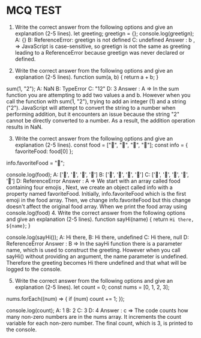 # MCQ TEST

1. Write the correct answer from the following options and give an explanation (2-5 lines).
let greeting;
greetign = {};
console.log(greetign);
A: {}
B: ReferenceError: greetign is not defined
C: undefined
Answer : b , => JavaScript is case-sensitive, so greetign is not the same as greeting leading to a ReferenceError because greetign was never declared or defined.

2. Write the correct answer from the following options and give an explanation (2-5 lines).
function sum(a, b) {
  return a + b;
}

sum(1, "2");
A: NaN
B: TypeError
C: "12"
D: 3
Answer : A => In the sum function you are attempting to add two values a and b. However when you call the function with sum(1, "2"), trying to add an integer (1) and a string ("2"). 
JavaScript will attempt to convert the string to a number when performing addition, but it encounters an issue because the string "2" cannot be directly converted to a number.
As a result, the addition operation results in NaN.

3. Write the correct answer from the following options and give an explanation (2-5 lines).
const food = ["🍕", "🍫", "🥑", "🍔"];
const info = { favoriteFood: food[0] };

info.favoriteFood = "🍝";

console.log(food);
A: ['🍕', '🍫', '🥑', '🍔']
B: ['🍝', '🍫', '🥑', '🍔']
C: ['🍝', '🍕', '🍫', '🥑', '🍔']
D: ReferenceError
Answer : A => We start with an array called food containing four emojis , Next, we create an object called info with a property named favoriteFood. Initially, info.favoriteFood which is the first emoji in the food array.
Then, we change info.favoriteFood but this change doesn't affect the original food array. When we print the food array using console.log(food)
4. Write the correct answer from the following options and give an explanation (2-5 lines).
function sayHi(name) {
  return `Hi there, ${name}`;
}

console.log(sayHi());
A: Hi there,
B: Hi there, undefined
C: Hi there, null
D: ReferenceError
Answer : B => In the sayHi function there is a parameter name, which is used to construct the greeting. 
However when you call sayHi() without providing an argument, the name parameter is undefined. Therefore the greeting becomes Hi there undefined and that what will be logged to the console.

5. Write the correct answer from the following options and give an explanation (2-5 lines).
let count = 0;
const nums = [0, 1, 2, 3];

nums.forEach((num) => {
  if (num) count += 1;
});

console.log(count);
A: 1
B: 2
C: 3
D: 4
Answer : c => The code counts how many non-zero numbers are in the nums array.
It increments the count variable for each non-zero number.
The final count, which is 3, is printed to the console.
